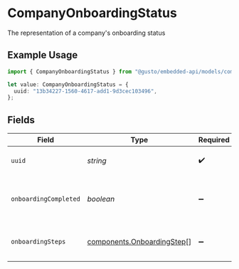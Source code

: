 # CompanyOnboardingStatus

The representation of a company's onboarding status

## Example Usage

```typescript
import { CompanyOnboardingStatus } from "@gusto/embedded-api/models/components/companyonboardingstatus.js";

let value: CompanyOnboardingStatus = {
  uuid: "13b34227-1560-4617-add1-9d3cec103496",
};
```

## Fields

| Field                                                                    | Type                                                                     | Required                                                                 | Description                                                              |
| ------------------------------------------------------------------------ | ------------------------------------------------------------------------ | ------------------------------------------------------------------------ | ------------------------------------------------------------------------ |
| `uuid`                                                                   | *string*                                                                 | :heavy_check_mark:                                                       | the UUID of the company                                                  |
| `onboardingCompleted`                                                    | *boolean*                                                                | :heavy_minus_sign:                                                       | a boolean flag for the company's onboarding status                       |
| `onboardingSteps`                                                        | [components.OnboardingStep](../../models/components/onboardingstep.md)[] | :heavy_minus_sign:                                                       | a list of company onboarding steps                                       |